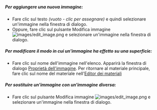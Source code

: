 ##### Per aggiungere una nuova immagine:
 * Fare clic sul testo *(vuoto - clic per assegnare)* e quindi selezionare un'immagine nella finestra di dialogo.
 * Oppure, fare clic sul pulsante Modifica immagine ![images/edit_image.png](images/edit_image.png) e selezionare un'immagine nella finestra di dialogo.

##### Per modificare il modo in cui un'immagine ha effetto su una superficie:
 * Fare clic sul nome dell'immagine nell'elenco. Apparirà la finestra di dialogo [Proprietà dell'immagine](material-image-properties.html).  Per ritornare al materiale principale, fare clic sul nome del materiale nell'[Editor dei materiali](material-editor.html#settings)

##### Per sostituire un'immagine con un'immagine diversa:
  * Fare clic sul pulsante Modifica immagine ![images/edit_image.png](images/edit_image.png) e selezionare un'immagine nella finestra di dialogo.
  